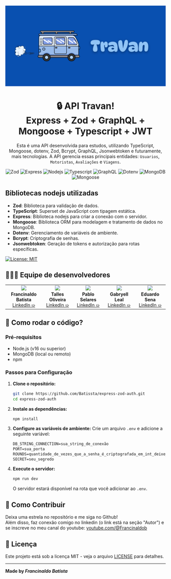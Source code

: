 ![](https://github.com/Batissta/travan-restful-graphql/blob/main/assets/7.png)
<div align="center">

# 🔒 API Travan!<br>Express + Zod + GraphQL + Mongoose + Typescript + JWT

</div>

<div align="center">
  
Esta é uma API desenvolvida para estudos, utilizando TypeScript, Mongoose, dotenv, Zod, Bcrypt, GraphQL, Jsonwebtoken e futuramente, mais tecnologias. A API gerencia essas principais entidades: `Usuarios`, `Motoristas`, `Avaliações` e `Viagens`.


![Zod](https://img.shields.io/badge/Zod-000000?style=for-the-badge&logo=Zod)
![Express](https://img.shields.io/badge/Express-000000?style=for-the-badge&logo=Express)
![Nodejs](https://img.shields.io/badge/NodeJs-000000?style=for-the-badge&logo=nodedotjs)
![Typescript](https://img.shields.io/badge/Typescript-000000?style=for-the-badge&logo=Typescript)
![GraphQL](https://img.shields.io/badge/GraphQL-black?style=for-the-badge&logo=GraphQL)
![Dotenv](https://img.shields.io/badge/Dotenv-000000?style=for-the-badge&logo=Dotenv)
![MongoDB](https://img.shields.io/badge/MongoDB-000000?style=for-the-badge&logo=MongoDB)
![Mongoose](https://img.shields.io/badge/Mongoose-000000?style=for-the-badge&logo=Mongoose)

</div>

## Bibliotecas nodejs utilizadas

- **Zod**: Biblioteca para validação de dados.
- **TypeScript**: Superset de JavaScript com tipagem estática.
- **Express**: Biblioteca nodejs para criar a conexão com o servidor.
- **Mongoose**: Biblioteca ORM para modelagem e tratamento de dados no MongoDB.
- **Dotenv**: Gerenciamento de variáveis de ambiente.
- **Bcrypt**: Criptografia de senhas.
- **Jsonwebtoken**: Geração de tokens e autorização para rotas específicas.

[![License: MIT](https://img.shields.io/badge/License-MIT-green.svg)](https://opensource.org/licenses/MIT)

## 👨🏼‍💻 Equipe de desenvolvedores
<table align=center>
    <td align="center" width="180">
        <img src="https://avatars.githubusercontent.com/u/140225853?v=4?width=192" width="100"><br>
        <b>Francinaldo Batista</b>
        <br>
        <a href="https://linkedin.com/in/francinaldobatista">LinkedIn ➯</a>
    </td>
    <td align="center" width="180">
        <img src="https://avatars.githubusercontent.com/u/132765451?v=4?width=192" width="100"><br>
        <b>Talles Oliveira</b>
        <br>
        <a href="https://www.linkedin.com/in/talles-oliveira-98976827b/">LinkedIn ➯</a>
    </td>
    <td align="center" width="180">
        <img src="https://avatars.githubusercontent.com/u/134446830?v=4?width=192" width="100"><br>
        <b>Pablo Selares</b>
        <br>
        <a href="https://www.linkedin.com/in/pablo-selares-274424278/">LinkedIn ➯</a>
    </td>
    <td align="center" width="180">
        <img src="https://avatars.githubusercontent.com/u/142511788?v=4?width=192" width="100"><br>
        <b>Gabryell Leal</b>
        <br>
        <a href="https://www.linkedin.com/in/gabryell-leal-rocha-1762392a0/">LinkedIn ➯</a>
    </td>
    <td align="center" width="180">
        <img src="https://avatars.githubusercontent.com/u/186224768?v=4?width=192" width="100"><br>
        <b>Eduardo Sena</b>
        <br>
        <a href="https://www.linkedin.com/in/eduardo-sena-991250281/">LinkedIn ➯</a>
    </td>
</table>


## 🤔 Como rodar o código?
### Pré-requisitos

- Node.js (v16 ou superior)
- MongoDB (local ou remoto)
- npm

### Passos para Configuração

1. **Clone o repositório:**

   ```bash
   git clone https://github.com/Batissta/express-zod-auth.git
   cd express-zod-auth
   ```
   
2. **Instale as dependências:**

     ```bash
     npm install
     ```
3. **Configure as variáveis de ambiente:**
     Crie um arquivo `.env` e adicione a seguinte variável:
      ```env
      DB_STRING_CONNECTION=sua_string_de_conexão
      PORT=sua_porta
      ROUNDS=quantidade_de_vezes_que_a_senha_é_criptografada_em_int_deixe_entre_10_e_13
      SECRET=seu_segredo
      ```
4. **Execute o servidor:**
      ```bash
      npm run dev
      ```
      O servidor estará disponível na rota que você adicionar ao `.env`.

## 🤝 Como Contribuir
Deixa uma estrela no repositório e me siga no Github!<br>
Além disso, faz conexão comigo no linkedin (o link está na seção "Autor") e se inscreve no meu canal do youtube: [youtube.com/@Francinaldob](https://www.youtube.com/@Francinaldob)

## 📄 Licença
Este projeto está sob a licença MIT - veja o arquivo [LICENSE](LICENSE) para detalhes.

---

**Made by _Francinaldo Batista_**  


